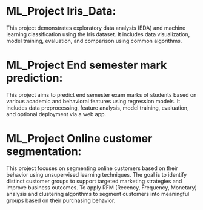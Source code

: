 # ML_Project Iris_Data:
This project demonstrates exploratory data analysis (EDA) and machine learning classification using the Iris dataset. It includes data visualization, model training, evaluation, and comparison using common algorithms.

# ML_Project End semester mark prediction:
This project aims to predict end semester exam marks of students based on various academic and behavioral features using regression models. It includes data preprocessing, feature analysis, model training, evaluation, and optional deployment via a web app.

# ML_Project Online customer segmentation:
This project focuses on segmenting online customers based on their behavior using unsupervised learning techniques. The goal is to identify distinct customer groups to support targeted marketing strategies and improve business outcomes.
To apply RFM (Recency, Frequency, Monetary) analysis and clustering algorithms to segment customers into meaningful groups based on their purchasing behavior.





